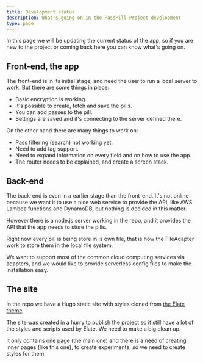 ```yaml
---
title: Development status
description: What's going on in the PassPill Project development
type: page
---
```


In this page we will be updating the current status of the app, so if you are new to the project or coming back here you can know what's going on.

## Front-end, the app

The front-end is in its initial stage, and need the user to run a local server to work. But there are some things in place:

* Basic encryption is working.
* It's possible to create, fetch and save the pills.
* You can add passes to the pill.
* Settings are saved and it's connecting to the server defined there.

On the other hand there are many things to work on:

* Pass filtering (search) not working yet.
* Need to add tag support.
* Need to expand information on every field and on how to use the app.
* The router needs to be explained, and create a screen stack.


## Back-end

The back-end is even in a earlier stage than the front-end. It's not online because we want it to use a nice web service to provide the API, like AWS Lambda functions and DynamoDB, but nothing is decided in this matter.

However there is a node.js server working in the repo, and it provides the API that the app needs to store the pills.

Right now every pill is being store in is own file, that is how the FileAdapter work to store them in the local file system.

We want to support most of the common cloud computing services via adapters, and we would like to provide serverless config files to make the installation easy.


## The site

In the repo we have a Hugo static site with styles cloned from [the Elate theme](https://github.com/saey55/hugo-elate-theme).

The site was created in a hurry to publish the project so it still have a lot of the styles and scripts used by Elate. We need to make a big clean up.

It only contains one page (the main one) and there is a need of creating inner pages (like this one), to create experiments, so we need to create styles for them.
